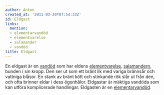 ```yaml
---
author: Anton
created_at: '2011-03-30T07:54:33Z'
id: Eldgast
links:
  mention:
  - elementarvandöd
  - elementvarelse
  - salamander
  - vandöd
title: Eldgast
---
```


En eldgast är en [vandöd] som har eldens [elementvarelse], [salamandern], bunden i sin kropp. Den
ser ut som ett bränt lik med variga brännsår och vattniga blåsor. En stank av bränt kött och
stinkande rök slår ut från den, och ofta brinner eldar i dess ögonhålor. Eldgastar är mäktiga
vandöda som kan utföra komplicerade handlingar. Eldgasten är en [elementarvandöd].

  [vandöd]: vandöd
  [elementvarelse]: elementvarelse
  [salamandern]: salamander
  [elementarvandöd]: elementarvandöd

